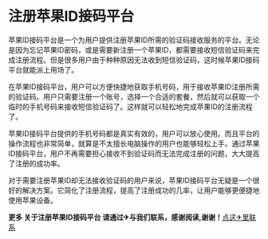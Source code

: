 # 注册苹果ID接码平台

苹果ID接码平台是一个为用户提供注册苹果ID所需的验证码接收服务的平台。无论是因为忘记苹果ID密码，或是需要新注册一个苹果ID，都需要接收短信验证码来完成注册流程。但是很多用户由于种种原因无法收到短信验证码，这时候苹果ID接码平台就能派上用场了。

在苹果ID接码平台，用户可以方便快捷地获取手机号码，用于接收苹果ID注册所需的验证码。用户只需要注册一个账号，选择一个合适的套餐，然后就可以获取一个临时的手机号码来接收短信验证码了。这样就可以轻松地完成苹果ID的注册流程了。

苹果ID接码平台提供的手机号码都是真实有效的，用户可以放心使用。而且平台的操作流程也非常简单，就算是不太擅长电脑操作的用户也能够轻松上手。通过苹果ID接码平台，用户不再需要担心接收不到验证码而无法完成注册的问题，大大提高了注册的成功率。

对于需要注册苹果ID却无法接收验证码的用户来说，苹果ID接码平台无疑是一个很好的解决方案。它简化了注册流程，提高了注册成功的几率，让用户能够更便捷地使用苹果设备。

**更多 关于注册苹果ID接码平台 请通过✈与我们联系，感谢阅读,谢谢！**[点这✈里联系](https://c.k02.cc)